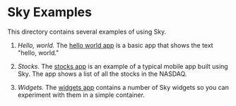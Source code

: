 Sky Examples
============

This directory contains several examples of using Sky.

1. *Hello, world.* The [hello world app](hello_world) is a basic app that shows
   the text "hello, world."

2. *Stocks.* The [stocks app](stocks) is an example of a typical mobile app
   built using Sky. The app shows a list of all the stocks in the NASDAQ.

3. *Widgets.* The [widgets app](widgets) contains a number of Sky widgets so
   you can experiment with them in a simple container.
